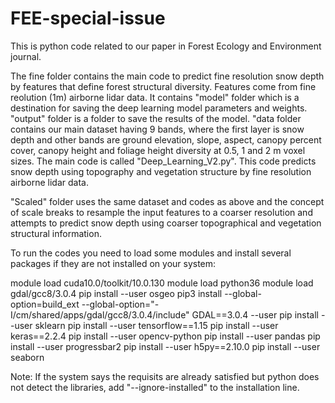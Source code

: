 # FEE-special-issue

This is python code related to our paper in Forest Ecology and Environment journal.

The fine folder contains the main code to predict fine resolution snow depth by features that define forest structural diversity.
Features come from fine reolution (1m) airborne lidar data.
It contains "model" folder which is a destination for saving the deep learning model parameters and weights.
"output" folder is a folder to save the results of the model.
"data folder contains our main dataset having 9 bands, where the first layer is snow depth and other bands are ground elevation, slope, aspect,
canopy percent cover, canopy height and foliage height diversity at 0.5, 1 and 2 m voxel sizes.
The main code is called "Deep_Learning_V2.py".
This code predicts snow depth using topography and vegetation structure by fine resolution airborne lidar data.

"Scaled" folder uses the same dataset and codes as above and the concept of scale breaks to resample the input features to a coarser resolution and attempts 
to predict snow depth using coarser topographical and vegetation structural information.

To run the codes you need to load some modules and install several packages if they are not installed on your system:

module load cuda10.0/toolkit/10.0.130
module load python36
module load gdal/gcc8/3.0.4
pip install --user osgeo
pip3 install --global-option=build_ext --global-option="-I/cm/shared/apps/gdal/gcc8/3.0.4/include" GDAL==3.0.4 --user
pip install --user sklearn
pip install --user tensorflow==1.15
pip install --user keras==2.2.4
pip install --user opencv-python
pip install --user pandas
pip install --user progressbar2
pip install --user h5py==2.10.0
pip install --user seaborn


Note: If the system says the requisits are already satisfied but python does not detect the libraries, 
add "--ignore-installed" to the installation line.
